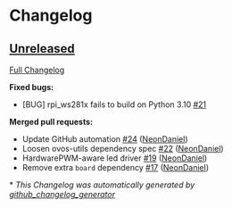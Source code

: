 # Changelog

## [Unreleased](https://github.com/NeonGeckoCom/sj201-interface/tree/HEAD)

[Full Changelog](https://github.com/NeonGeckoCom/sj201-interface/compare/0.0.2...HEAD)

**Fixed bugs:**

- \[BUG\] rpi\_ws281x fails to build on Python 3.10 [\#21](https://github.com/NeonGeckoCom/sj201-interface/issues/21)

**Merged pull requests:**

- Update GitHub automation [\#24](https://github.com/NeonGeckoCom/sj201-interface/pull/24) ([NeonDaniel](https://github.com/NeonDaniel))
- Loosen ovos-utils dependency spec [\#22](https://github.com/NeonGeckoCom/sj201-interface/pull/22) ([NeonDaniel](https://github.com/NeonDaniel))
- HardwarePWM-aware led driver [\#19](https://github.com/NeonGeckoCom/sj201-interface/pull/19) ([NeonDaniel](https://github.com/NeonDaniel))
- Remove extra `board` dependency [\#17](https://github.com/NeonGeckoCom/sj201-interface/pull/17) ([NeonDaniel](https://github.com/NeonDaniel))



\* *This Changelog was automatically generated by [github_changelog_generator](https://github.com/github-changelog-generator/github-changelog-generator)*
